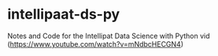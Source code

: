 # intellipaat-ds-py
Notes and Code for the Intellipat Data Science with Python vid (https://www.youtube.com/watch?v=mNdbcHECGN4)
